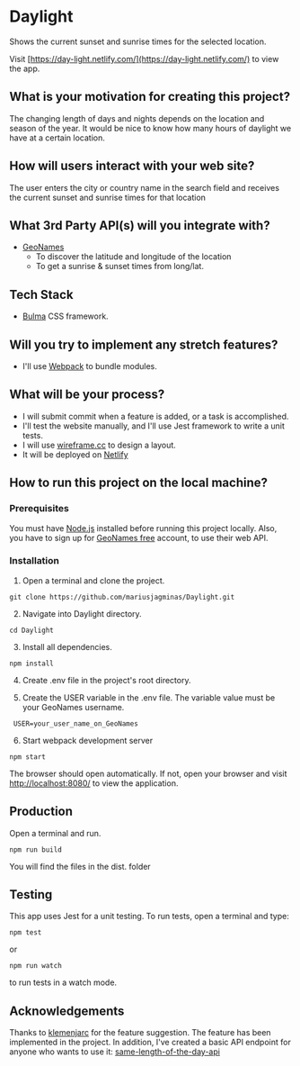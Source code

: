 # Daylight

Shows the current sunset and sunrise times for the selected location.

Visit [https://day-light.netlify.com/](https://day-light.netlify.com/) to view the app.

## What is your motivation for creating this project?

The changing length of days and nights depends on the location and season of the year. It would be nice to know how many hours of daylight we have at a certain location.

## How will users interact with your web site?

The user enters the city or country name in the search field and receives the current sunset and sunrise times for that location

## What 3rd Party API(s) will you integrate with?

- [GeoNames](http://www.geonames.org/export/web-services.html)
  - To discover the latitude and longitude of the location
  - To get a sunrise & sunset times from long/lat.

## Tech Stack

- [Bulma](https://bulma.io/) CSS framework.

## Will you try to implement any stretch features?

- I'll use [Webpack](https://webpack.js.org/) to bundle modules.

## What will be your process?

- I will submit commit when a feature is added, or a task is accomplished.
- I'll test the website manually, and I'll use Jest framework to write a unit tests.
- I will use [wireframe.cc](https://wireframe.cc) to design a layout.
- It will be deployed on [Netlify](https://www.netlify.com/)

## How to run this project on the local machine?

### Prerequisites

You must have [Node.js](https://nodejs.org/en/) installed before running this project locally. Also, you have to sign up for [GeoNames free](http://www.geonames.org/login) account, to use their web API.

### Installation

1. Open a terminal and clone the project.

```
git clone https://github.com/mariusjagminas/Daylight.git
```

2. Navigate into Daylight directory.

```
cd Daylight
```

3. Install all dependencies.

```
npm install
```

4. Create .env file in the project's root directory.

5. Create the USER variable in the .env file. The variable value must be your GeoNames username.

```
 USER=your_user_name_on_GeoNames
```

6. Start webpack development server

```
npm start
```

The browser should open automatically. If not, open your browser and visit [http://localhost:8080/](http://localhost:8080/) to view the application.

## Production

Open a terminal and run.

```
npm run build
```

You will find the files in the dist. folder

## Testing

This app uses Jest for a unit testing. To run tests, open a terminal and type:

```
npm test
```

or

```
npm run watch
```

to run tests in a watch mode.

## Acknowledgements

Thanks to [klemenjarc](https://github.com/klemenjarc) for the feature suggestion. The feature has been implemented in the project. In addition, I've created a basic API endpoint for anyone who wants to use it:
[same-length-of-the-day-api](https://github.com/mariusjagminas/same-length-of-the-day-api)

